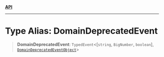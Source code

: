 [**API**](../../../README.md)

***

# Type Alias: DomainDeprecatedEvent

> **DomainDeprecatedEvent**: `TypedEvent`\<\[`string`, `BigNumber`, `boolean`\], [`DomainDeprecatedEventObject`](../interfaces/DomainDeprecatedEventObject.md)\>
